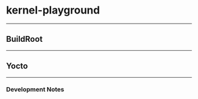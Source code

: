 # kernel-playground


---

## BuildRoot

<TBD>

---

## Yocto

<TBD>

---

### Development Notes

```bash


```